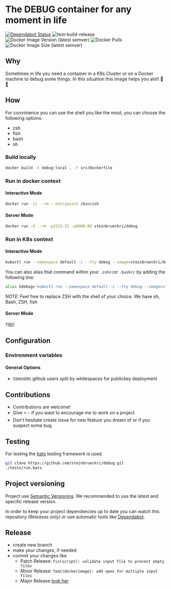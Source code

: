 # The DEBUG container for any moment in life

[![Dependabot Status](https://api.dependabot.com/badges/status?host=github&repo=steinbrueckri/debug)](https://dependabot.com)
![test-build-release](https://github.com/steinbrueckri/debug/workflows/test-build-release/badge.svg)
![Docker Image Version (latest semver)](https://img.shields.io/docker/v/steinbrueckri/debug)
![Docker Pulls](https://img.shields.io/docker/pulls/steinbrueckri/debug)
![Docker Image Size (latest semver)](https://img.shields.io/docker/image-size/steinbrueckri/debug)

## Why

Sometimes in life you need a container in a K8s Cluster or on a Docker machine to debug some things.
In this situation this image helps you alot! 🎉 🙌

## How

For convinience you can use the shell you like the most, you can choose the following options:

- zsh
- fish
- bash
- sh

### Build locally

```sh
docker build -t debug:local . -f src/Dockerfile
```

### Run in docker context

#### Interactive Mode

```sh
docker run -it --rm --entrypoint /bin/zsh
```

#### Server Mode

```sh
docker run -d --rm -p2222:22 -p8080:80 steinbrueckri/debug
```

### Run in K8s context

#### Interactive Mode

```sh
kubectl run --namespace default -i --tty debug --image=steinbrueckri/debug --restart=Never --rm=true -- zsh
```

You can also alias that command within your `.zshrc`or `.bashrc` by adding the following line:

```sh
alias kdebug='kubectl run --namespace default -i --tty debug --image=steinbrueckri/debug --restart=Never --rm=true -- zsh'
```

*NOTE:* Feel free to replace ZSH with the shell of your choice. We have sh, Bash, ZSH, fish

#### Server Mode

TBD

## Configuration

### Environment variables

#### General Options

- `SSHUSERS` github users split by whitespaces for publickey deployment

## Contributions

- Contributions are welcome!
- Give :star: - if you want to encourage me to work on a project
- Don't hesitate create issue for new feature you dream of or if you suspect some bug

## Testing

For testing the [bats](https://github.com/bats-core/bats-core#installation) testing framework is used.

```bash
git clone https://github.com/steinbrueckri/debug.git
./tests/run.bats
```

## Project versioning

Project use [Semantic Versioning](https://semver.org/).
We recommended to use the latest and specific release version.

In order to keep your project dependencies up to date you can watch this repository *(Releases only)*
or use automatic tools like [Dependabot](https://dependabot.com/).

## Release

- create new branch
- make your changes, if needed
- commit your changes like
  - Patch Release: `fix(script): validate input file to prevent empty files`
  - Minor Release: `feat(dockerimage): add open for multiple input files`
  - Major Release [look her](https://github.com/mathieudutour/github-tag-action/blob/master/README.md)
